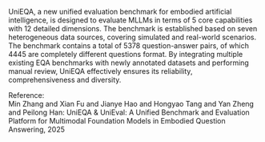 UniEQA, a new unified evaluation benchmark for embodied artificial intelligence,
is designed to evaluate MLLMs in terms of 5 core capabilities with 12 detailed
dimensions. The benchmark is established based on seven heterogeneous data
sources, covering simulated and real-world scenarios. The benchmark contains a
total of 5378 question-answer pairs, of which 4445 are completely different
questions format. By integrating multiple existing EQA benchmarks with newly
annotated datasets and performing manual review, UniEQA effectively ensures its
reliability, comprehensiveness and diversity.

Reference:  
Min Zhang and Xian Fu and Jianye Hao and Hongyao Tang and Yan Zheng and Peilong Han: UniEQA & UniEval: A Unified Benchmark and Evaluation Platform for  Multimodal Foundation Models in Embodied Question Answering, 2025

